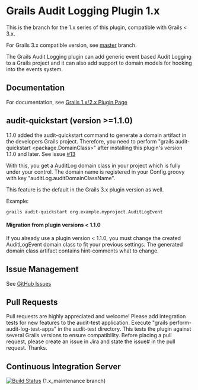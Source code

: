 # Grails Audit Logging Plugin 1.x

This is the branch for the 1.x series of this plugin, compatible with Grails < 3.x.

For Grails 3.x compatible version, see [master](https://github.com/robertoschwald/grails-audit-logging-plugin/tree/master) branch.

The Grails Audit Logging plugin can add generic event based Audit Logging to a Grails project and it can also add support to domain models for hooking into the events system.

## Documentation
For documentation, see [Grails 1.x/2.x Plugin Page](https://grails.org/plugin/audit-logging?skipRedirect=true "Grails 1.x/2.x Plugin Page")

## audit-quickstart (version >=1.1.0)
1.1.0 added the audit-quickstart command to generate a domain artifact in the developers Grails project. 
Therefore, you need to perform "grails audit-quickstart \<package.DomainClass\>" after installing this plugin's version 1.1.0 and later. See issue [#13](https://github.com/robertoschwald/grails-audit-logging-plugin/issues/13)

With this, you get a AuditLog domain class in your project which is fully under your control. The domain name is registered in your Config.groovy with key "auditLog.auditDomainClassName". 

This feature is the default in the Grails 3.x plugin version as well.

Example:

```
grails audit-quickstart org.example.myproject.AuditLogEvent

```
 
#### Migration from plugin versions < 1.1.0
If you already use a plugin version < 1.1.0, you must change the created AuditLogEvent domain class to fit your previous settings. The generated domain class artifact contains hint-comments what to change.


## Issue Management

See [GitHub Issues](https://github.com/robertoschwald/grails-audit-logging-plugin/issues "Issues")

## Pull Requests
Pull requests are highly appreciated and welcome!
Please add integration tests for new features to the audit-test application.
Execute "grails perform-audit-log-test-apps" in the audit-test directory. This tests the plugin against several Grails versions to ensure compatibility.
Before placing a pull request, please create an issue in Jira and state the issue# in the pull request. Thanks.


## Continuous Integration Server
[![Build Status](https://travis-ci.org/robertoschwald/grails-audit-logging-plugin.svg?branch=1.x_maintenance)](https://travis-ci.org/robertoschwald/grails-audit-logging-plugin?branch=1.x_maintenance) (1.x_maintenance branch)


